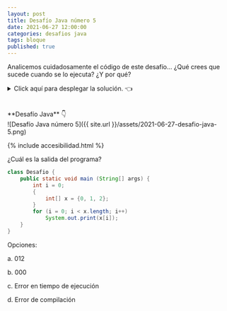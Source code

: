 ```yaml
---
layout: post
title: Desafío Java número 5
date: 2021-06-27 12:00:00
categories: desafios java
tags: bloque
published: true
---
```

Analicemos cuidadosamente el código de este desafío... ¿Qué crees que sucede cuando se lo ejecuta? ¿Y por qué?

<details><summary>Click aquí para desplegar la solución. 👈</summary>
<br />✅ La respuesta correcta es la c: Se produce un error de compilación porque la variable x está declarada dentro del bloque que la engloba y no es accesible fuera de él.
<br />
<br />✏️ Explicación: la variable x se encuentra declarada en un bloque definido por las llaves de las líneas 4 y 6 del código. Fuera de ese bloque, la variable no existe (recordemos que, en Java, las llaves crean un bloque de código con su propio ámbito). El hecho de que la variable sea un array no hace ninguna diferencia a este respecto. Podría tratarse de una variable de cualquier otro tipo y el comportamiento sería el mismo: al intentar acceder a ella desde un ámbito mayor a donde está declarada, se produciría un error en la compilación.
<br />Si, en este código, las líneas 7 y 8 (del bucle for que imprime el arreglo) se movieran hacia dentro del bloque donde está declarada x, entonces se podría compilar y ejecutar el código sin problemas, obteniendo la salida 012. También, si dentro del bloque que contiene a x creáramos otro "sub-bloque", podríamos acceder a x, ya que este último estaría incluido dentro del ámbito del bloque que lo contiene. 
<br />
<br /><div markdown="1">💻 [Código ejecutable](https://jdoodle.com/a/3puW){:target="_blank"}
  </div>
<br />
<div markdown="1">![Solución al desafío]({{ site.url }}/assets/2021-06-27-desafio-java-5-solucion.png)
  </div></details>

<br />
<br />
**Desafío Java** 👇
<br />
![Desafío Java número 5]({{ site.url }}/assets/2021-06-27-desafio-java-5.png)

{% include accesibilidad.html %}

¿Cuál es la salida del programa?

```java
class Desafio {
    public static void main (String[] args) {
        int i = 0;
        {
            int[] x = {0, 1, 2};
        }
        for (i = 0; i < x.length; i++)
            System.out.print(x[i]);
    }
}
```

Opciones:

a. 012

b. 000

c. Error en tiempo de ejecución

d. Error de compilación

</div></details>

